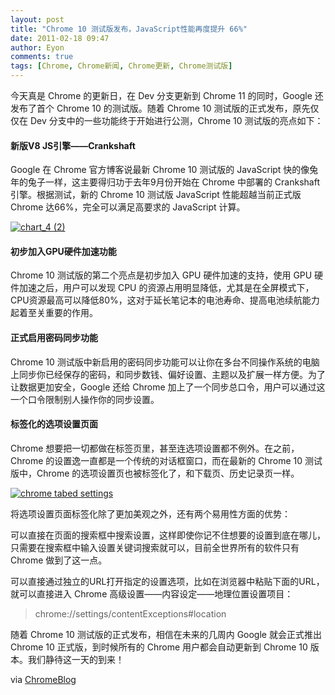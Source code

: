 ```yaml
---
layout: post
title: "Chrome 10 测试版发布，JavaScript性能再度提升 66%"
date: 2011-02-18 09:47
author: Eyon
comments: true
tags: [Chrome, Chrome新闻, Chrome更新, Chrome测试版]
---
```

今天真是 Chrome 的更新日，在 Dev 分支更新到 Chrome 11 的同时，Google 还发布了首个 Chrome 10 的测试版。随着 Chrome 10 测试版的正式发布，原先仅仅在 Dev 分支中的一些功能终于开始进行公测，Chrome 10 测试版的亮点如下：



#### 新版V8 JS引擎——Crankshaft



Google 在 Chrome 官方博客说最新 Chrome 10 测试版的 JavaScript 快的像兔年的兔子一样，这主要得归功于去年9月份开始在 Chrome 中部署的 Crankshaft 引擎。根据测试，新的 Chrome 10 测试版 JavaScript 性能超越当前正式版 Chrome 达66%，完全可以满足高要求的 JavaScript 计算。

<a href="http://img.chromi.org/2011/02/chart_4-2.png">![](http://img.chromi.org/2011/02/chart_4-2.png "chart_4 (2)")</a>



#### 初步加入GPU硬件加速功能



Chrome 10 测试版的第二个亮点是初步加入 GPU 硬件加速的支持，使用 GPU 硬件加速之后，用户可以发现 CPU 的资源占用明显降低，尤其是在全屏模式下，CPU资源最高可以降低80%，这对于延长笔记本的电池寿命、提高电池续航能力起着至关重要的作用。



#### 正式启用密码同步功能



Chrome 10 测试版中新启用的密码同步功能可以让你在多台不同操作系统的电脑上同步你已经保存的密码，和同步数钱、偏好设置、主题以及扩展一样方便。为了让数据更加安全，Google 还给 Chrome 加上了一个同步总口令，用户可以通过这一个口令限制别人操作你的同步设置。



#### 标签化的选项设置页面



Chrome 想要把一切都做在标签页里，甚至连选项设置都不例外。在之前，Chrome 的设置逸一直都是一个传统的对话框窗口，而在最新的 Chrome 10 测试版中，Chrome 的选项设置页也被标签化了，和下载页、历史记录页一样。

<a href="http://img.chromi.org/2011/02/chrome-settings.png">![](http://img.chromi.org/2011/02/chrome-settings.png "chrome tabed settings")</a>

将选项设置页面标签化除了更加美观之外，还有两个易用性方面的优势：

可以直接在页面的搜索框中搜索设置，这样即使你记不住想要的设置到底在哪儿，只需要在搜索框中输入设置关键词搜索就可以，目前全世界所有的软件只有 Chrome 做到了这一点。

可以直接通过独立的URL打开指定的设置选项，比如在浏览器中粘贴下面的URL，就可以直接进入 Chrome 高级设置——内容设定——地理位置设置项目：



>chrome://settings/contentExceptions#location



随着 Chrome 10 测试版的正式发布，相信在未来的几周内 Google 就会正式推出 Chrome 10 正式版，到时候所有的 Chrome 用户都会自动更新到 Chrome 10 版本。我们静待这一天的到来！

via [ChromeBlog](http://chrome.blogspot.com/2011/02/faster-than-speeding-rabbit-speed-sync.html)

